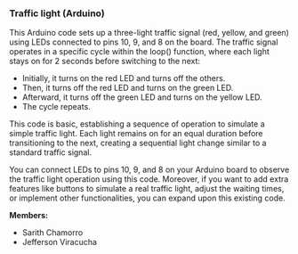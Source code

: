 ### Traffic light (Arduino)
<p>
This Arduino code sets up a three-light traffic signal (red, yellow, and green) using LEDs connected to pins 10, 9, and 8 on the board. The traffic signal operates in a specific cycle within the loop() function, where each light stays on for 2 seconds before switching to the next:
</p>


- Initially, it turns on the red LED and turns off the others.
- Then, it turns off the red LED and turns on the green LED.
- Afterward, it turns off the green LED and turns on the yellow LED.
- The cycle repeats.
<p>
This code is basic, establishing a sequence of operation to simulate a simple traffic light. Each light remains on for an equal duration before transitioning to the next, creating a sequential light change similar to a standard traffic signal.

You can connect LEDs to pins 10, 9, and 8 on your Arduino board to observe the traffic light operation using this code. Moreover, if you want to add extra features like buttons to simulate a real traffic light, adjust the waiting times, or implement other functionalities, you can expand upon this existing code.
</p>

**Members:**
- Sarith Chamorro
- Jefferson Viracucha
